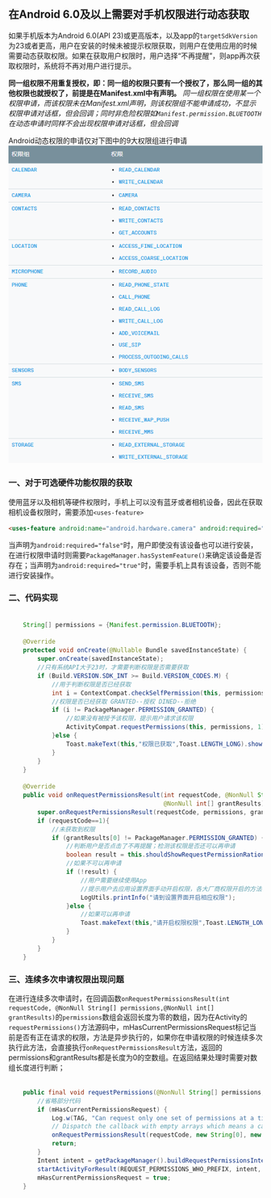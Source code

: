 ## 在Android 6.0及以上需要对手机权限进行动态获取

如果手机版本为Android 6.0(API 23)或更高版本，以及app的`targetSdkVersion`为23或者更高，用户在安装的时候未被提示权限获取，则用户在使用应用的时候需要动态获取权限。如果在获取用户权限时，用户选择“不再提醒”，则app再次获取权限时，系统将不再对用户进行提示。

**同一组权限不用重复授权，即：同一组的权限只要有一个授权了，那么同一组的其他权限也就授权了，前提是在Manifest.xml中有声明。** *同一组权限在使用某一个权限申请，而该权限未在Manifest.xml声明，则该权限组不能申请成功，不显示权限申请对话框，但会回调；同时非危险权限如`Manifest.permission.BLUETOOTH`在动态申请时同样不会出现权限申请对话框，但会回调*

Android动态权限的申请仅对下图中的9大权限组进行申请
![](/assets/android_basis_permission.png)

### 一、对于可选硬件功能权限的获取

使用蓝牙以及相机等硬件权限时，手机上可以没有蓝牙或者相机设备，因此在获取相机设备权限时，需要添加`<uses-feature> `
```html
<uses-feature android:name="android.hardware.camera" android:required="false" />
```
当声明为`android:required="false"`时，用户即使没有该设备也可以进行安装，在进行权限申请时则需要`PackageManager.hasSystemFeature()`来确定该设备是否存在；当声明为`android:required="true"`时，需要手机上具有该设备，否则不能进行安装操作。

### 二、代码实现

```java

    String[] permissions = {Manifest.permission.BLUETOOTH};

    @Override
    protected void onCreate(@Nullable Bundle savedInstanceState) {
        super.onCreate(savedInstanceState);
        //只有系统API大于23时，才需要判断权限是否需要获取
        if (Build.VERSION.SDK_INT >= Build.VERSION_CODES.M) {
            //用于判断权限是否已经获取
            int i = ContextCompat.checkSelfPermission(this, permissions[0]);
            //权限是否已经获取 GRANTED--授权 DINED--拒绝
            if (i != PackageManager.PERMISSION_GRANTED) {
                //如果没有被授予该权限，提示用户请求该权限
                ActivityCompat.requestPermissions(this, permissions, 1);
            }else {
                Toast.makeText(this,"权限已获取",Toast.LENGTH_LONG).show();
            }
        }
    }

    @Override
    public void onRequestPermissionsResult(int requestCode, @NonNull String[] permissions,
                                           @NonNull int[] grantResults) {
        super.onRequestPermissionsResult(requestCode, permissions, grantResults);
        if (requestCode==1){
            //未获取到权限
            if (grantResults[0] != PackageManager.PERMISSION_GRANTED) {
                //判断用户是否点击了不再提醒；检测该权限是否还可以再申请
                boolean result = this.shouldShowRequestPermissionRationale(permissions[0]);
                //如果不可以再申请
                if (!result) {
                    //用户需要继续使用App
                    //提示用户去应用设置界面手动开启权限，各大厂商权限开启的方法各不相同，需要进行不同厂商适配，因此只给予提示
                    LogUtils.printInfo("请到设置界面开启相应权限");
                }else {
                    //如果可以再申请
                    Toast.makeText(this,"请开启权限权限",Toast.LENGTH_LONG).show();
                }
            }
        }
    }
```

### 三、连续多次申请权限出现问题
在进行连续多次申请时，在回调函数`onRequestPermissionsResult(int requestCode, @NonNull String[] permissions,@NonNull int[] grantResults)`的`permissions`数组会返回长度为零的数组，因为在Activity的`requestPermissions()`方法源码中，mHasCurrentPermissionsRequest标记当前是否有正在请求的权限，方法是异步执行的，如果你在申请权限的时候连续多次执行此方法，会直接执行`onRequestPermissionsResult`方法，返回的permissions和grantResults都是长度为0的空数组。在返回结果处理时需要对数组长度进行判断；

```java

    public final void requestPermissions(@NonNull String[] permissions, int requestCode) {
        //省略部分代码
        if (mHasCurrentPermissionsRequest) {
            Log.w(TAG, "Can request only one set of permissions at a time");
            // Dispatch the callback with empty arrays which means a cancellation.
            onRequestPermissionsResult(requestCode, new String[0], new int[0]);
            return;
        }
        Intent intent = getPackageManager().buildRequestPermissionsIntent(permissions);
        startActivityForResult(REQUEST_PERMISSIONS_WHO_PREFIX, intent, requestCode, null);
        mHasCurrentPermissionsRequest = true;
    }
```

